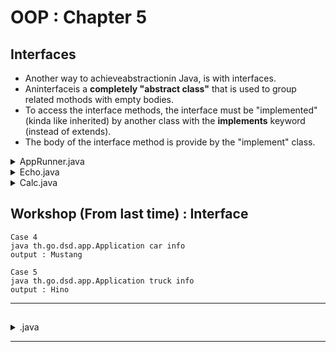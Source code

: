 # OOP : Chapter 5

## Interfaces
* Another way to achieveabstractionin Java, is with interfaces.
* Aninterfaceis a <b>completely "abstract class"</b> that is used to group related mothods with empty bodies.
* To access the interface methods, the interface must be "implemented" (kinda like inherited) by another class with the <b>implements</b> keyword (instead of extends).
* The body of the interface method is provide by the "implement" class.


<details>
<summary>AppRunner.java</summary>

```java
package th.go.dsd.util;

// public abstract class AppRunner {
//     public abstract CallResponse runCommand(CallParam param);
// }
public interface AppRunner {                            // < -- Interface
    public CallResponse runCommand(CallParam param);
}
```
</details>

<details>
<summary>Echo.java</summary>

```java
package th.go.dsd.util;

public class Echo implements AppRunner{            // <-- original : public class Echo extends AppRunner{
    public String say(String arg){
        return arg;
    }

    @Override               // <-- Error with : public class Echo extends AppRunner{
    public CallResponse runCommand(CallParam param) {
        CallResponse resp = new CallResponse();
        switch(param.getSubCommand()){
            case "say" :
                if(param.getOption() != null){
                    String[] opts = param.getOption();
                    String result = "";
                    for(String o : opts){
                        result += say(o).concat(" ");
                    }
                    resp.setValue("Hello " + result);
                }
                break;
            default :
                break;
        }
        return resp;
    }
}
```
</details>

<details>
<summary>Calc.java</summary>

```java
package th.go.dsd.util;

import java.util.ArrayList;

public class Calc implements AppRunner{    // <-- original : public class Calc extends AppRunner{
    public int add(int a, int b){   
        return a + b;
    }

    public int sum(ArrayList<Integer> x){
        int sum = 0;
        for(int i = 0; i< x.size(); i++){
            sum += x.get(i);
        }
        return sum;
    }

    @Override // <-- Error with : original : public class Calc extends AppRunner{
    public CallResponse runCommand(CallParam param) {       
        CallResponse resp = new CallResponse();
        switch(param.getSubCommand()){
            case "add" :
                if(param.getOption() != null){
                    String[] opts = param.getOption();
                    int len = opts.length;
                    int a = len > 0 ? Integer.parseInt(opts[0]) : 0;
                    int b = len > 1 ? Integer.parseInt(opts[1]) : 0;
                    int c = add(a, b);
                    resp.setValue("Value = " + c);
                }
                break;
            case "sum" :
                    resp.setValue("Not implement");
                break;
            default:
                break;
        }
        return resp;
    }
}
```
</details>

## Workshop (From last time) : Interface

```
Case 4
java th.go.dsd.app.Application car info
output : Mustang

Case 5
java th.go.dsd.app.Application truck info
output : Hino
```

---

## 

<details>
<summary>.java</summary>

```

```
</details>

---